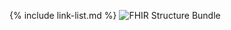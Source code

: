 {% include link-list.md %}
<img src="fhir-structure-bundle.png" usemap="#image-map-fhir-structure-bundle" alt="FHIR Structure Bundle" style="max-width:74%;" />

<map name="image-map-fhir-structure-bundle">
    <area target="_self" alt="Guideline" title="Guideline" href="StructureDefinition-guideline.html" coords="6,3,405,356" shape="rect">
    <area target="_self" alt="Bundle" title="Bundle" href="StructureDefinition-guideline-bundle.html" coords="473,2,873,349" shape="rect">
</map>
